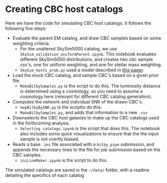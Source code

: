 # Creating CBC host catalogs

Here we have the code for simulating CBC host catalogs. It follows the following five steps:

-  Evaluate the parent EM catalog, and draw CBC samples based on some weighting criteria.
    - For the unaltered SkySim5000 catalog, we use `SkySim_validation_uniformParent.ipynb`. This notebook evaluates different SkySim5000 distributions, and creates two cbc sample csv's, one for uniform weighting, and one for stellar mass weighting.
    - `SkySim_hosts_prob.py` used a model described in [this paper](https://arxiv.org/abs/2405.07904).
-  Load the mock CBC catalog, and sample CBC's based on a given prior file.
    - `MakeBilbySamples.py` is the script to do this. The luminosity distance is determined using a cosmology, so you need to assume a cosmology here (relevant for different CBC catalog generation).
-  Computes the network and individual SNR of the drawn CBC's.
    -  `SepBilbyBySNR.py` is the scriptto do this.
    -  `MakeBilbySamples.py`, and adds that information to a new `.csv`
-  Downselects the CBC host galaxies to make up the CBC catalogs used in the forthcoming analysis.
    -  `Selecting catalogs.ipynb` is the script that does this. The notebook also includes some quick visualizations to ensure that the the input sample is not overtly biased.
-  Reads a base `.ini` file associated with a `bilby_pipe` submission, and appends the necessary lines to the file for job submission based on the CBC samples.
    - `iniLineMaker.ipynb` is the script to do this. 

The simulated catalogs are saved in the `~/data/` folder, with a readme detailing the specifics of each catalog
